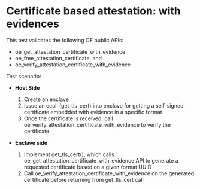 Certificate based attestation: with evidences
=====================

This test validates the following OE public APIs:

* oe_get_attestation_certificate_with_evidence
* oe_free_attestation_certificate, and
* oe_verify_attestation_certificate_with_evidence

Test scenario:

- **Host Side**
  1. Create an enclave
  2. Issue an ecall (get_tls_cert) into enclave for getting a self-signed certificate embedded with evidence in a specific format
  3. Once the certificate is received, call oe_verify_attestation_certificate_with_evidence to verify the certificate.

- **Enclave side**
  1. Implement get_tls_cert(), which calls oe_get_attestation_certificate_with_evidence API to generate a requested certificate
      based on a given format UUID
  2. Call oe_verify_attestation_certificate_with_evidence on the generated certificate before returning from get_tls_cert call
